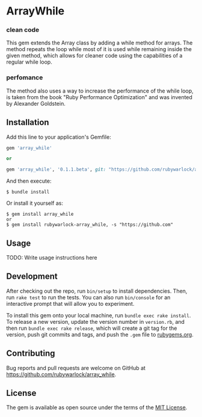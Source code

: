 # ArrayWhile

### clean code
This gem extends the Array class by adding a while method for arrays.
The method repeats the loop while most of it is used while remaining inside the given method, which allows for cleaner code using the capabilities of a regular while loop.

### perfomance
The method also uses a way to increase the performance of the while loop,
is taken from the book "Ruby Performance Optimization" and was invented by Alexander Goldstein.

## Installation

Add this line to your application's Gemfile:

```ruby
gem 'array_while'

or

gem 'array_while', '0.1.1.beta', git: "https://github.com/rubywarlock/array_while"
```

And then execute:

    $ bundle install

Or install it yourself as:

    $ gem install array_while
    or
    $ gem install rubywarlock-array_while, -s "https://github.com"

## Usage

TODO: Write usage instructions here

## Development

After checking out the repo, run `bin/setup` to install dependencies. Then, run `rake test` to run the tests. You can also run `bin/console` for an interactive prompt that will allow you to experiment.

To install this gem onto your local machine, run `bundle exec rake install`. To release a new version, update the version number in `version.rb`, and then run `bundle exec rake release`, which will create a git tag for the version, push git commits and tags, and push the `.gem` file to [rubygems.org](https://rubygems.org).

## Contributing

Bug reports and pull requests are welcome on GitHub at https://github.com/rubywarlock/array_while.


## License

The gem is available as open source under the terms of the [MIT License](https://opensource.org/licenses/MIT).
